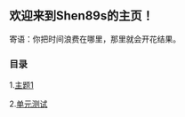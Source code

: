 ## 欢迎来到Shen89s的主页！

寄语：你把时间浪费在哪里，那里就会开花结果。 

### 目录

1.[主题1](./主题1.md)

2.[单元测试](./UnitTesting.md)

